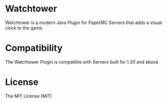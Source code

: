 # Watchtower

Watchtower is a modern Java Plugin for PaperMC Servers that adds a visual clock to the game.

# Compatibility

The Watchtower Plugin is compatible with Servers built for 1.20 and above

# License
The MIT License (MIT)